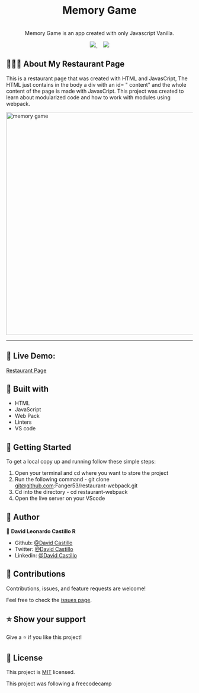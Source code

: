 <h1 align="center">Memory Game </h1>

<p align="center">
  
  <br>
   Memory Game is an app created with only Javascript Vanilla.
</p>

<p align="center">
  <a href="https://github.com/Fanger53/memory-game-JS/issues">
    <img src="https://img.shields.io/badge/REPORT%20A%20BUG-purple?style=for-the-badge">
  </a>
   ‎ ‎ ‎ ‎
  <a href="https://github.com/Fanger53/memory-game-JS/issues">
    <img src="https://img.shields.io/badge/Request%20a%20feature-purple?style=for-the-badge">
  </a>
</p>



## 👩🏼‍💻 About My Restaurant Page

This is a restaurant page that was created with HTML and JavasCript, The HTML just contains in the body a div with an id= " content" and the whole content of the page is made with JavasCript. This project was created to learn about modularized code and how to work with modules using webpack.


<img width="600" alt="memory game" src="https://user-images.githubusercontent.com/31552010/114497937-c08b3a80-9be8-11eb-847d-8531a5c78d6a.png" align="center">



<hr>


## 🔴 Live Demo:

[Restaurant Page](https://raw.githack.com/Fanger53/restaurant-webpack/features/dist/index.html)

## 🔧 Built with

- HTML
- JavaScript
- Web Pack 
- Linters
- VS code




## 🤖 Getting Started

To get a local copy up and running follow these simple steps:

1. Open your terminal and cd where you want to store the project
2. Run the following command - git clone git@github.com:Fanger53/restaurant-webpack.git
3. Cd into the directory - cd restaurant-webpack
4. Open the live server on your VScode


## 👥 Author

👤 **David Leonardo Castillo R**

- Github: [@David Castillo](https://github.com/Fanger53)
- Twitter: [@David Castillo](https://twitter.com/DavidLe97005129)
- Linkedin: [@David Castillo](https://www.linkedin.com/in/david-castillo-61ba10b8/)


## 🤝 Contributions

Contributions, issues, and feature requests are welcome!

Feel free to check the [issues page](https://github.com/Fanger53/memory-game-JS/issues).


## ⭐ Show your support

Give a ⭐️ if you like this project!


## 📝 License

This project is [MIT](https://opensource.org/licenses/MIT) licensed.

This project was following a freecodecamp 

